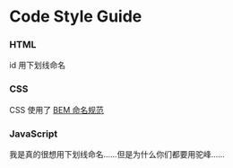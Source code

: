 # Code Style Guide

### HTML

id 用下划线命名

### CSS

CSS 使用了 [BEM 命名规范](https://csswizardry.com/2013/01/mindbemding-getting-your-head-round-bem-syntax/)

### JavaScript

我是真的很想用下划线命名……但是为什么你们都要用驼峰……